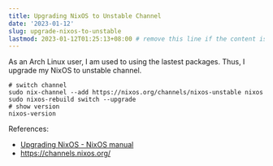```yaml
---
title: Upgrading NixOS to Unstable Channel
date: '2023-01-12'
slug: upgrade-nixos-to-unstable
lastmod: 2023-01-12T01:25:13+08:00 # remove this line if the content is actually changed
---
```


As an Arch Linux user, I am used to using the lastest packages. Thus, I upgrade my NixOS to unstable channel.

```shell
# switch channel
sudo nix-channel --add https://nixos.org/channels/nixos-unstable nixos
sudo nixos-rebuild switch --upgrade
# show version
nixos-version
```

References:

- [Upgrading NixOS - NixOS manual](https://nixos.org/manual/nixos/stable/index.html#sec-upgrading)
- <https://channels.nixos.org/>
